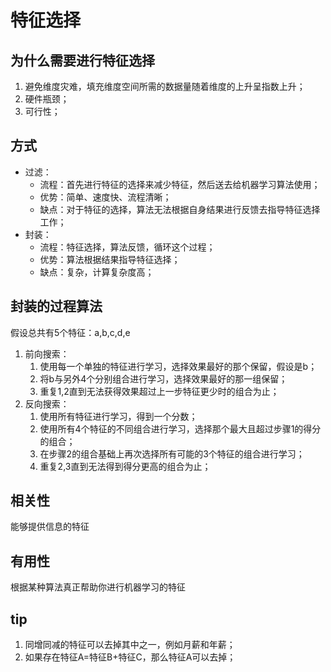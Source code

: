 # 特征选择

## 为什么需要进行特征选择
1. 避免维度灾难，填充维度空间所需的数据量随着维度的上升呈指数上升；
2. 硬件瓶颈；
3. 可行性；

## 方式
* 过滤：
    * 流程：首先进行特征的选择来减少特征，然后送去给机器学习算法使用；
    * 优势：简单、速度快、流程清晰；
    * 缺点：对于特征的选择，算法无法根据自身结果进行反馈去指导特征选择工作；
* 封装：
    * 流程：特征选择，算法反馈，循环这个过程；
    * 优势：算法根据结果指导特征选择；
    * 缺点：复杂，计算复杂度高；

## 封装的过程算法
假设总共有5个特征：a,b,c,d,e
1. 前向搜索：
    1. 使用每一个单独的特征进行学习，选择效果最好的那个保留，假设是b；
    2. 将b与另外4个分别组合进行学习，选择效果最好的那一组保留；
    3. 重复1,2直到无法获得效果超过上一步特征更少时的组合为止；
2. 反向搜索：
    1. 使用所有特征进行学习，得到一个分数；
    2. 使用所有4个特征的不同组合进行学习，选择那个最大且超过步骤1的得分的组合；
    3. 在步骤2的组合基础上再次选择所有可能的3个特征的组合进行学习；
    4. 重复2,3直到无法得到得分更高的组合为止；

## 相关性
能够提供信息的特征

## 有用性
根据某种算法真正帮助你进行机器学习的特征

## tip
1. 同增同减的特征可以去掉其中之一，例如月薪和年薪；
2. 如果存在特征A=特征B+特征C，那么特征A可以去掉；
